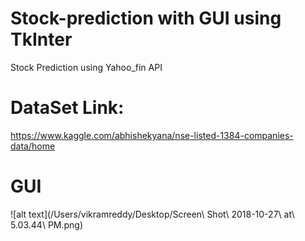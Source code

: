# Stock-prediction with GUI using TkInter
Stock Prediction using Yahoo_fin API

#  DataSet Link:
https://www.kaggle.com/abhishekyana/nse-listed-1384-companies-data/home

# GUI
![alt text](/Users/vikramreddy/Desktop/Screen\ Shot\ 2018-10-27\ at\ 5.03.44\ PM.png)

